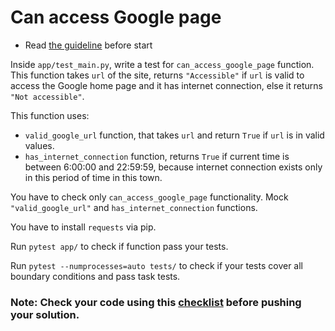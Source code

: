 # Can access Google page

- Read [the guideline](https://github.com/mate-academy/py-task-guideline/blob/main/README.md) before start

Inside `app/test_main.py`, write a test for `can_access_google_page` function. This function takes
`url` of the site, returns `"Accessible"` if `url` is valid to 
access the Google home page and 
it has internet connection, else it returns `"Not accessible"`.

This function uses:
- `valid_google_url` function, that takes `url` and return `True` if
`url` is in valid values.
- `has_internet_connection` function, returns `True` if current time is
between 6:00:00 and 22:59:59, because internet connection exists
only in this period of time in this town.

You have to check only `can_access_google_page` functionality. Mock 
`"valid_google_url"` and `has_internet_connection` functions.

You have to install `requests` via pip.

Run `pytest app/` to check if function pass your tests. 

Run `pytest --numprocesses=auto tests/` to check if your tests cover all boundary conditions and pass task tests.

### Note: Check your code using this [checklist](checklist.md) before pushing your solution.

